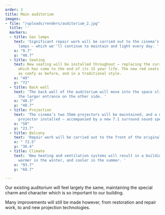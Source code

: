 ```yaml
---
order: 3
title: Main auditorium
images:
- file: "/uploads/renders/auditorium_2.jpg"
  title: ''
  markers:
  - title: Gas lamps
    text: 'Significant repair work will be carried out to the cinema’s unique gas
      lamps – which we''ll continue to maintain and light every day. '
    x: "9.7"
    y: "48.7"
  - title: Seating
    text: New seating will be installed throughout – replacing the current seating
      which has come to the end of its 15 year life. The new red seats will be just
      as comfy as before, and in a traditional style.
    x: "49"
    y: "72"
  - title: Back wall
    text: 'The back wall of the auditorium will move into the space slightly, to accommodate
      the larger entrance on the other side. '
    x: "40.3"
    y: "48.7"
  - title: Projection
    text: 'The cinema’s two 35mm projectors will be maintained, and a new digital
      projector installed – accompanied by a new 7.1 surround sound speaker system. '
    x: "50"
    y: "23.7"
  - title: Balcony
    text: 'Repair work will be carried out to the front of the original ornate balcony. '
    x: " 72.5"
    y: "36.4"
  - title: Climate
    text: 'New heating and ventilation systems will result in a building that is far
      warmer in the winter, and cooler in the summer. '
    x: "93.7"
    y: "68.7"

---
```

Our existing auditorium will feel largely the same, maintaining the special charm and character which is so important to our building.

Many improvements will still be made however, from restoration and repair work, to and new projection technologies.